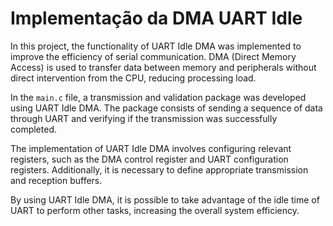 # Implementação da DMA UART Idle

In this project, the functionality of UART Idle DMA was implemented to improve the efficiency of serial communication. DMA (Direct Memory Access) is used to transfer data between memory and peripherals without direct intervention from the CPU, reducing processing load.

In the `main.c` file, a transmission and validation package was developed using UART Idle DMA. The package consists of sending a sequence of data through UART and verifying if the transmission was successfully completed.

The implementation of UART Idle DMA involves configuring relevant registers, such as the DMA control register and UART configuration registers. Additionally, it is necessary to define appropriate transmission and reception buffers.

By using UART Idle DMA, it is possible to take advantage of the idle time of UART to perform other tasks, increasing the overall system efficiency.


